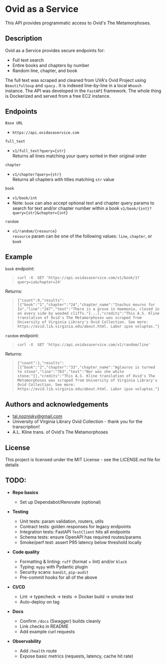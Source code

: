 # Ovid as a Service
This API provides programmatic access to Ovid's The Metamorphoses.

## Description
Ovid as a Service provides secure endpoints for:
* Full text search
* Entire books and chapters by number
* Random line, chapter, and book

The full text was scraped and cleaned from UVA's Ovid Project using `BeautifulSoup` and `spacy.` It is indexed line-by-line in a local `Whoosh` instance. The API was developed in the `FastAPI` framework. The whole thing is Dockerized and served from a free EC2 instance.

## Endpoints
`Base URL`
* `https://api.ovidasaservice.com`

`full_text`
* `v1/full_text?query={str}`  
Returns all lines matching your query sorted in their original order

`chapter`
* `v1/chapter?query={str}`  
Returns all chapters with titles matching `str` value

`book`
* `v1/book/int`  
* Note: `book` can also accept optional text and chapter query params to search for text and/or chapter number within a book
`v1/book/{int}?query={str}&chapter={int}`

`random`
* `v1/random/{resource}`  
`resource` param can be one of the following values: `line`, `chapter`, or `book`

## Example  
`book` endpoint:
>`curl -X  GET 'https://api.ovidasaservice.com/v1/book/1?query=io&chapter=24'`  

Returns:
>`{"count":9,"results":[{"book":"1","chapter":"24","chapter_name":"Inachus mourns for Io","line":"247","text":"There is a grove in Haemonia, closed in on every side by wooded cliffs."}...],"credits":"This A.S. Kline translation of Ovid's The Metamorphoses was scraped from University of Virginia Library's Ovid Collection. See more: https://ovid.lib.virginia.edu/about.html. Labor ipse voluptas."}`

`random` endpoint:
>`curl -X  GET 'https://api.ovidasaservice.com/v1/random/line'`

Returns:
>`{"count":1,"results":[{"book":"2","chapter":"33","chapter_name":"Aglauros is turned to stone","line":"763","text":"Nor was she white stone:"}],"credits":"This A.S. Kline translation of Ovid's The Metamorphoses was scraped from University of Virginia Library's Ovid Collection. See more: https://ovid.lib.virginia.edu/about.html. Labor ipse voluptas."}`

## Authors and acknowledgements
* tal.noznisky@gmail.com
* University of Virginia Library Ovid Collection - thank you for the transcription!
* A.L. Kline trans. of Ovid's The Metamorphoses  

## License
This project is licensed under the MIT License - see the LICENSE.md file for details


## TODO:
- **Repo basics**
  - Set up Dependabot/Renovate (optional)

- **Testing**
  - Unit tests: param validation, routers, utils
  - Contract tests: golden responses for legacy endpoints
  - Integration tests: FastAPI `TestClient` hits all endpoints
  - Schema tests: ensure OpenAPI has required routes/params
  - Smoke/perf test: assert P95 latency below threshold locally

- **Code quality**
  - Formatting & linting: `ruff` (format + lint) and/or `black`
  - Typing: `mypy` with Pydantic plugin
  - Security scans: `bandit`, `pip-audit`
  - Pre-commit hooks for all of the above

- **CI/CD**
  - Lint → typecheck → tests → Docker build → smoke test
  - Auto-deploy on tag

- **Docs**
  - Confirm `/docs` (Swagger) builds cleanly
  - Link checks in README
  - Add example curl requests

- **Observability**
  - Add `/health` route
  - Expose basic metrics (requests, latency, cache hit rate)
